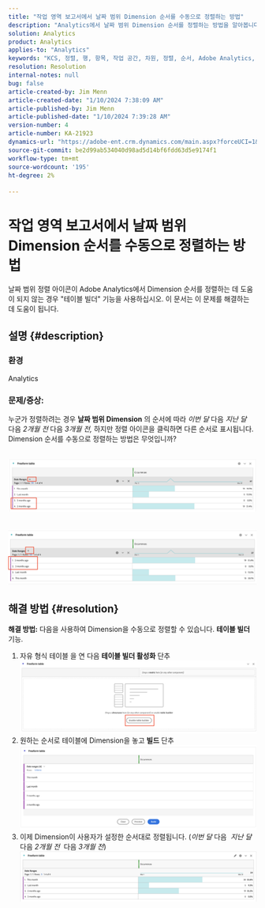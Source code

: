 ```yaml
---
title: "작업 영역 보고서에서 날짜 범위 Dimension 순서를 수동으로 정렬하는 방법"
description: "Analytics에서 날짜 범위 Dimension 순서를 정렬하는 방법을 알아봅니다. \"테이블 빌더\" 기능을 사용하십시오."
solution: Analytics
product: Analytics
applies-to: "Analytics"
keywords: "KCS, 정렬, 행, 항목, 작업 공간, 차원, 정렬, 순서, Adobe Analytics, 날짜 범위, 수동, 보고서"
resolution: Resolution
internal-notes: null
bug: false
article-created-by: Jim Menn
article-created-date: "1/10/2024 7:38:09 AM"
article-published-by: Jim Menn
article-published-date: "1/10/2024 7:39:28 AM"
version-number: 4
article-number: KA-21923
dynamics-url: "https://adobe-ent.crm.dynamics.com/main.aspx?forceUCI=1&pagetype=entityrecord&etn=knowledgearticle&id=b0888530-8baf-ee11-a569-6045bd006268"
source-git-commit: be2d99ab534040d98ad5d14bf6fdd63d5e9174f1
workflow-type: tm+mt
source-wordcount: '195'
ht-degree: 2%

---
```


# 작업 영역 보고서에서 날짜 범위 Dimension 순서를 수동으로 정렬하는 방법


날짜 범위 정렬 아이콘이 Adobe Analytics에서 Dimension 순서를 정렬하는 데 도움이 되지 않는 경우 &quot;테이블 빌더&quot; 기능을 사용하십시오. 이 문서는 이 문제를 해결하는 데 도움이 됩니다.

## 설명 {#description}


### <b>환경</b>

Analytics



### <b>문제/증상:</b>

누군가 정렬하려는 경우 <b>날짜 범위 Dimension</b> 의 순서에 따라 *이번 달* 다음 *지난 달*  다음 *2개월 전* 다음 *3개월 전,* 하지만 정렬 아이콘을 클릭하면 다른 순서로 표시됩니다.
Dimension 순서를 수동으로 정렬하는 방법은 무엇입니까?

 <br>![](assets/___b3888530-8baf-ee11-a569-6045bd006268___.png)<br> <br> <br>![](assets/___b7888530-8baf-ee11-a569-6045bd006268___.png)

## 해결 방법 {#resolution}

<b>해결 방법:</b>
다음을 사용하여 Dimension을 수동으로 정렬할 수 있습니다. <b>테이블 빌더</b> 기능.

1. 자유 형식 테이블 을 연 다음 <b>테이블 빌더 활성화</b> 단추 ![](assets/d4eda136-2fcd-ed11-b597-6045bd006793.png)
2. 원하는 순서로 테이블에 Dimension을 놓고 <b>빌드</b> 단추![](assets/69497031-30cd-ed11-b597-6045bd006793.png)
3. 이제 Dimension이 사용자가 설정한 순서대로 정렬됩니다. (*이번 달* 다음  *지난 달*  다음 *2개월 전*  다음 *3개월 전*)![](assets/efb1744a-30cd-ed11-b597-6045bd006793.png)



